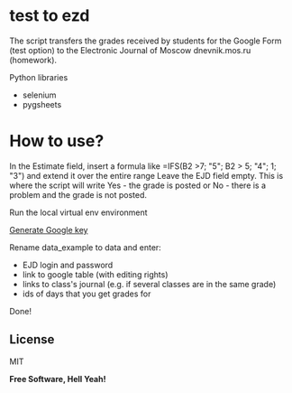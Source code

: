 # test to ezd

The script transfers the grades received by students for the Google Form (test option) to the Electronic Journal of Moscow dnevnik.mos.ru (homework).

Python libraries
- selenium
- pygsheets

# How to use?

In the Estimate field, insert a formula like =IFS(B2 >7; "5"; B2 > 5; "4"; 1; "3") and extend it over the entire range
Leave the EJD field empty. This is where the script will write Yes - the grade is posted or No - there is a problem and the grade is not posted.

Run the local virtual env environment
 
[Generate Google key](https://pygsheets.readthedocs.io/en/latest/authorization.html)

Rename data_example to data and enter:

  - EJD login and password
  - link to google table (with editing rights)
  - links to class's journal (e.g. if several classes are in the same grade)
  - ids of days that you get grades for


Done!


License
----

MIT


**Free Software, Hell Yeah!**
